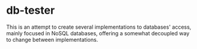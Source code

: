 # db-tester

This is an attempt to create several implementations to databases' access, mainly focused in NoSQL databases, offering a somewhat decoupled way to change between implementations.

